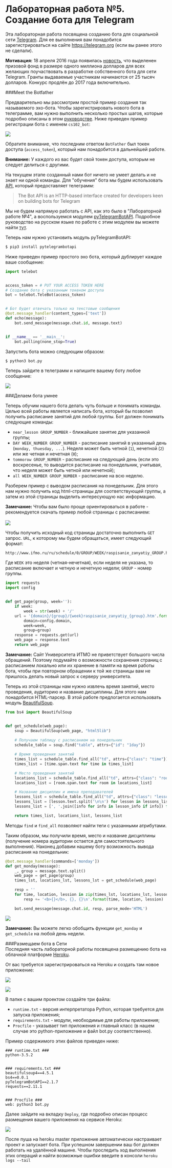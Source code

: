 # Лабораторная работа №5. Создание бота для Telegram

Эта лабораторная работа посвящена созданию бота для социальной сети [Telegram](https://telegram.org). Для ее выполнения вам понадобится зарегистрироваться на сайте https://telegram.org (если вы ранее этого не сделали).

<div class="alert alert-info">
<strong>Мотивация:</strong> 18 апреля 2016 года появилась <a href="https://telegram.org/blog/botprize">новость</a>, что выделенен призовой фонд в размере одного миллиона долларов для всех желающих поучаствовать в разработке собственного бота для сети Telegram. Гранты выдаваемые участникам начинаются от 25 тысяч долларов. Конкурс продлён до 2017 года включительно.
</div>

###Meet the Botfather

Предварительно мы рассмотрим простой пример создания так называемого эхо-бота. Чтобы зарегистрировать нового бота в телеграмме, вам нужно выполнить несколько простых шагов, которые подробно описаны в этом [руководстве](https://core.telegram.org/bots). Ниже приведен пример регистрации бота с именем `cs102_bot`:

![](assets/tele_bot.png)

Обратите внимание, что последним ответом `BotFather` был токен доступа (`access_token`), который нам понадобится в дальнейшей работе.

<div class="alert alert-warning">
<strong>Внимание:</strong> У каждого из вас будет свой токен доступа, которым не следует делиться с другими.
</div>

На текущем этапе созданный нами бот ничего не умеет делать и не знает ни одной команды. Для "обучения" бота мы будем использовать [API](https://core.telegram.org/bots/api), который предоставляет телеграмм:

> The Bot API is an HTTP-based interface created for developers keen on building bots for Telegram

Мы не будем напрямую работать с API, как это было в "Лабораторной работе №4", а воспользуемся модулем [pyTelegramBotAPI](https://github.com/eternnoir/pyTelegramBotAPI). Подробное руководство на русском языке по работе с этим модулем вы можете найти [тут](https://kondra007.gitbooks.io/telegram-bot-lessons/content/chapter1.html).

Теперь нам нужно установить модуль pyTelegramBotAPI:

```sh
$ pip3 install pytelegrambotapi
```

Ниже приведен пример простого эхо бота, который дублирует каждое ваше сообщение:

```python
import telebot


access_token = # PUT YOUR ACCESS TOKEN HERE
# Создание бота с указанным токеном доступа
bot = telebot.TeleBot(access_token)


# Бот будет отвечать только на текстовые сообщения
@bot.message_handler(content_types=['text'])
def echo(message):
    bot.send_message(message.chat.id, message.text)


if __name__ == '__main__':
    bot.polling(none_stop=True)
```

Запустить бота можно следующим образом:

```sh
$ python3 bot.py
```

Теперь зайдите в телеграмм и напишите вашему боту любое сообщение:

![](assets/tele_echo.png)

###Делаем бота умнее

Теперь обучим нашего бота делать чуть больше и понимать команды. Целью всей работы является написать бота, который бы позволил получить расписание занятий для любой группы. Бот должен понимать следующие команды:

* `near_lesson GROUP_NUMBER` - ближайшее занятие для указанной группы;
* `DAY WEEK_NUMBER GROUP_NUMBER` - расписание занятий в указанный день (`monday, thuesday, ...`). Неделя может быть четной (`1`), нечетной (`2`) или же четная и нечетная (`0`);
* `tommorow GROUP_NUMBER` - расписание на следующий день (если это воскресенье, то выводится расписание на понедельник, учитывая, что неделя может быть четной или нечетной);
* `all WEEK_NUMBER GROUP_NUMBER` - расписание на всю неделю.

Разберем пример с выводом расписания на понедельник. Для этого нам нужно получить код html-страницы для соответствующей группы, а затем из этой страницы выделить интересующую нас информацию.

<div class="alert alert-info">
<strong>Замечание:</strong> Чтобы вам было проще ориентироваться в работе -  рекомендуется скачать пример любой страницы с расписанием:<br/><br/>
<img src="assets/html_schedule.png">
</div>

Чтобы получить исходный код страницы достаточно выполнить `GET` запрос. `URL`, к которому мы будем обращаться, имеет следующий формат:

```
http://www.ifmo.ru/ru/schedule/0/GROUP/WEEK/raspisanie_zanyatiy_GROUP.htm
```

Где `WEEK` это неделя (четная-нечетная), если неделя не указана, то расписание включает и четную и нечетную недели; `GROUP` - номер группы.

```python
import requests
import config


def get_page(group, week=''):
    if week:
        week = str(week) + '/'
    url = '{domain}/{group}/{week}raspisanie_zanyatiy_{group}.htm'.format(
        domain=config.domain, 
        week=week, 
        group=group)
    response = requests.get(url)
    web_page = response.text
    return web_page
```

<div class="alert alert-info">
<strong>Замечание:</strong> Сайт Университета ИТМО не приветствует большого числа обращений. Поэтому подумайте о возможности сохранения страниц с расписанием локально или их хранение в памяти на время работы бота, чтобы при повторном обращении к той же страницы вам не пришлось делать новый запрос к серверу университета.
</div>


Теперь из этой страницы нам нужно извлечь время занятий, место проведения, аудиторию и название дисциплины. Для этого нам понадобится HTML-парсер. В этой работе предлогается использовать модуль [BeautifulSoup](https://www.crummy.com/software/BeautifulSoup/bs4/doc/).

```python
from bs4 import BeautifulSoup


def get_schedule(web_page):
    soup = BeautifulSoup(web_page, "html5lib")
    
    # Получаем таблицу с расписанием на понедельник
    schedule_table = soup.find("table", attrs={"id": "1day"})

    # Время проведения занятий
    times_list = schedule_table.find_all("td", attrs={"class": "time"})
    times_list = [time.span.text for time in times_list]

    # Место проведения занятий
    locations_list = schedule_table.find_all("td", attrs={"class": "room"})
    locations_list = [room.span.text for room in locations_list]

    # Название дисциплин и имена преподавателей
    lessons_list = schedule_table.find_all("td", attrs={"class": "lesson"})
    lessons_list = [lesson.text.split('\n\n') for lesson in lessons_list]
    lessons_list = [', '.join([info for info in lesson_info if info]) for lesson_info in lessons_list]

    return times_list, locations_list, lessons_list
```

Методы `find` и `find_all` позволяют найти теги с указанными атрибутами.

Таким образом, мы получили время, место и название дисциплины (получение номера аудитории остается для самостоятельного выполнения). Наконец добавим нашему боту возможность вывода расписания на понедельник:

```python
@bot.message_handler(commands=['monday'])
def get_monday(message):
    _, group = message.text.split()
    web_page = get_page(group)
    times_lst, locations_lst, lessons_lst = get_schedule(web_page)

    resp = ''
    for time, location, lession in zip(times_lst, locations_lst, lessons_lst):
        resp += '<b>{}</b>, {}, {}\n'.format(time, location, lession)

    bot.send_message(message.chat.id, resp, parse_mode='HTML')
```

![](assets/monday.png)

<div class="alert alert-info">
<strong>Замечание:</strong> Вы можете легко обобщить функции <code>get_monday</code> и <code>get_schedule</code> на любой день недели.
</div>

###Размещаем бота в Сети  
Последняя часть лабораторной работы посвящена размещению бота на облачной платформе [Heroku](https://www.heroku.com).

От вас требуется зарегистрироваться на Heroku и создать там новое приложение:

![](assets/heroku_step1.png)


![](assets/heroku_step2.png)

В папке с вашим проектом создайте три файла:
* `runtime.txt` - версия интерпретатора Python, которая требуется для запуска приложения;
* `requirements.txt` - модули, необходимые для работы приложения;
* `Procfile` - указывает тип приложения и главный класс (в нашем случае это python-приложение и файл bot.py соответственно).

Пример содержимого этих файлов приведен ниже:
```
### runtime.txt ###
python-3.5.2


### requirements.txt ###
beautifulsoup4==4.5.1
bs4==0.0.1
pyTelegramBotAPI==2.1.7
requests==2.11.1


### Procfile ###
web: python3 bot.py
```

Далее зайдите на вкладку `Deploy`, где подробно описан процесс размещения вашего приложения на сервисе Heroku:

![](assets/heroku_step3.png)

После пуша на heroku master приложение автоматически настраивает проект и запускает бота. При успешном завершении ваш бот должен работать на удалённой машине.
Чтобы проследить ход выполнения этих операций и найти возможные ошибки введите в консоли 
`heroku logs --tail`



